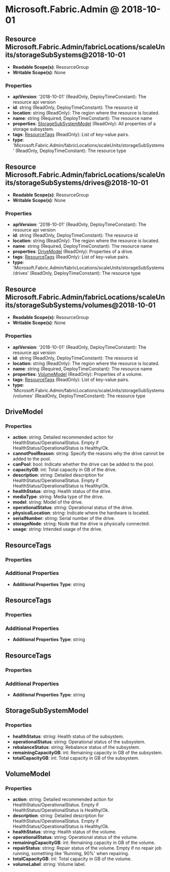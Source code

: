 # Microsoft.Fabric.Admin @ 2018-10-01

## Resource Microsoft.Fabric.Admin/fabricLocations/scaleUnits/storageSubSystems@2018-10-01
* **Readable Scope(s)**: ResourceGroup
* **Writable Scope(s)**: None
### Properties
* **apiVersion**: '2018-10-01' (ReadOnly, DeployTimeConstant): The resource api version
* **id**: string (ReadOnly, DeployTimeConstant): The resource id
* **location**: string (ReadOnly): The region where the resource is located.
* **name**: string (Required, DeployTimeConstant): The resource name
* **properties**: [StorageSubSystemModel](#storagesubsystemmodel) (ReadOnly): All properties of a storage subsystem.
* **tags**: [ResourceTags](#resourcetags) (ReadOnly): List of key-value pairs.
* **type**: 'Microsoft.Fabric.Admin/fabricLocations/scaleUnits/storageSubSystems' (ReadOnly, DeployTimeConstant): The resource type

## Resource Microsoft.Fabric.Admin/fabricLocations/scaleUnits/storageSubSystems/drives@2018-10-01
* **Readable Scope(s)**: ResourceGroup
* **Writable Scope(s)**: None
### Properties
* **apiVersion**: '2018-10-01' (ReadOnly, DeployTimeConstant): The resource api version
* **id**: string (ReadOnly, DeployTimeConstant): The resource id
* **location**: string (ReadOnly): The region where the resource is located.
* **name**: string (Required, DeployTimeConstant): The resource name
* **properties**: [DriveModel](#drivemodel) (ReadOnly): Properties of a drive.
* **tags**: [ResourceTags](#resourcetags) (ReadOnly): List of key-value pairs.
* **type**: 'Microsoft.Fabric.Admin/fabricLocations/scaleUnits/storageSubSystems/drives' (ReadOnly, DeployTimeConstant): The resource type

## Resource Microsoft.Fabric.Admin/fabricLocations/scaleUnits/storageSubSystems/volumes@2018-10-01
* **Readable Scope(s)**: ResourceGroup
* **Writable Scope(s)**: None
### Properties
* **apiVersion**: '2018-10-01' (ReadOnly, DeployTimeConstant): The resource api version
* **id**: string (ReadOnly, DeployTimeConstant): The resource id
* **location**: string (ReadOnly): The region where the resource is located.
* **name**: string (Required, DeployTimeConstant): The resource name
* **properties**: [VolumeModel](#volumemodel) (ReadOnly): Properties of a volume.
* **tags**: [ResourceTags](#resourcetags) (ReadOnly): List of key-value pairs.
* **type**: 'Microsoft.Fabric.Admin/fabricLocations/scaleUnits/storageSubSystems/volumes' (ReadOnly, DeployTimeConstant): The resource type

## DriveModel
### Properties
* **action**: string: Detailed recommended action for HealthStatus/OperationalStatus. Empty if HealthStatus/OperationalStatus is Healthy/Ok.
* **cannotPoolReason**: string: Specify the reasons why the drive cannot be added to the pool.
* **canPool**: bool: Indicate whether the drive can be added to the pool.
* **capacityGB**: int: Total capacity in GB of the drive.
* **description**: string: Detailed description for HealthStatus/OperationalStatus. Empty if HealthStatus/OperationalStatus is Healthy/Ok.
* **healthStatus**: string: Health status of the drive.
* **mediaType**: string: Media type of the drive.
* **model**: string: Model of the drive.
* **operationalStatus**: string: Operational status of the drive.
* **physicalLocation**: string: Indicate where the hardware is located.
* **serialNumber**: string: Serial number of the drive.
* **storageNode**: string: Node that the drive is physically connected.
* **usage**: string: Intended usage of the drive.

## ResourceTags
### Properties
### Additional Properties
* **Additional Properties Type**: string

## ResourceTags
### Properties
### Additional Properties
* **Additional Properties Type**: string

## ResourceTags
### Properties
### Additional Properties
* **Additional Properties Type**: string

## StorageSubSystemModel
### Properties
* **healthStatus**: string: Health status of the subsystem.
* **operationalStatus**: string: Operational status of the subsystem.
* **rebalanceStatus**: string: Rebalance status of the subsystem.
* **remainingCapacityGB**: int: Remaining capacity in GB of the subsystem.
* **totalCapacityGB**: int: Total capacity in GB of the subsystem.

## VolumeModel
### Properties
* **action**: string: Detailed recommended action for HealthStatus/OperationalStatus. Empty if HealthStatus/OperationalStatus is Healthy/Ok.
* **description**: string: Detailed description for HealthStatus/OperationalStatus. Empty if HealthStatus/OperationalStatus is Healthy/Ok.
* **healthStatus**: string: Health status of the volume.
* **operationalStatus**: string: Operational status of the volume.
* **remainingCapacityGB**: int: Remaining capacity in GB of the volume.
* **repairStatus**: string: Repair status of the volume. Empty if no repair job running, something like 'Running, 90%' when repairing.
* **totalCapacityGB**: int: Total capacity in GB of the volume.
* **volumeLabel**: string: Volume label.

